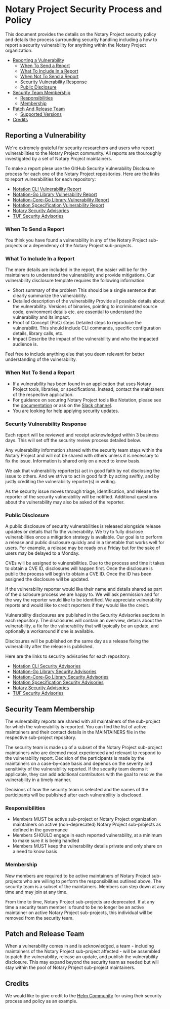 # Notary Project Security Process and Policy
This document provides the details on the Notary Project security policy and details the process surrounding security handling including a how to report a security vulnerability for anything within the Notary Project organization. 

* [Reporting a Vulnerability](#reporting-a-vulnerability)
    * [When To Send a Report](#when-to-send-a-report)
    * [What To Include In a Report](#what-to-include-in-a-report)
    * [When Not To Send a Report](#when-not-to-send-a-report)
    * [Security Vulnerability Response](#security-vulnerability-response)
    * [Public Disclosure](#public-disclosure)
* [Security Team Membership](#security-team-membership)
    * [Responsibilities](#responsibilities)
    * [Membership](#membership)
* [Patch And Release Team](#patch-and-release-team)
    * [Supported Versions](#supported-version)
* [Credits](#credits)

## Reporting a Vulnerability

We're extremely grateful for security researchers and users who report vulnerabilities to the Notary Project community. All reports are thouroughly investigated by a set of Notary Project maintainers.

To make a report plese use the GitHub Security Vulnerability Disclosure process for each one of the Notary Project repositories. Here are the links to report vulnerabilities for each repository:

- [Notation CLI Vulnerability Report](https://github.com/notaryproject/notation/security/advisories/new)
- [Notation-Go Library Vulnerability Report](https://github.com/notaryproject/notation-go/security/advisories/new)
- [Notation-Core-Go Library Vulnerability Report](https://github.com/notaryproject/notation-go/security/advisories/new)
- [Notation Spcecification Vulnerability Report](https://github.com/notaryproject/notaryproject/security/advisories/new)
- [Notary Security Advisories](https://github.com/notaryproject/notary/security/advisories/new)
- [TUF Security Advisories](https://github.com/notaryproject/tuf/security/advisories/new)

### When To Send a Report
You think you have found a vulnerability in any of the Notary Project sub-projects or a dependency of the Notary Project sub-projects. 

### What To Include In a Report
The more details are included in the report, the easier will be for the maintainers to understand the vulnerability and provide mitigations. Our vulnerability disclosure template requires the following information:
- Short summary of the problem
    This should be a single sentence that clearly summarize the vulnerability.
- Detailed description of the vulnerability
    Provide all possible details about the vulnerability. Versions of binaries, pointing to incriminated source code, environment details etc. are essential to understand the vulnerability and its impact.
- Proof of Concept (PoC) steps
    Detailed steps to reproduce the vulnerabilitt. This should include CLI commands, specific configuration details, library calls, etc.
- Impact
    Describe the impact of the vulnerability and who the impacted audience is.
    
Feel free to include anything else that you deem relevant for better understanding of the vulnerability.

### When Not To Send a Report
- If a vulnerability has been found in an application that uses Notary Project tools, libraries, or specifications. Instead, contact the maintaners of the respective application.
- For guidance on securing Notary Project tools like Notation, please see the [documentation](https://notaryproject.dev/docs/) or ask on the [Slack channel](https://cloud-native.slack.com/archives/CQUH8U287).
- You are looking for help applying security updates.

### Security Vulnerability Response
Each report will be reviewed and receipt acknowledged within 3 business days. This will set off the security review process detailed below.

Any vulnerability information shared with the security team stays within the Notary Project and will not be shared with others unless it is necessary to fix the issue. Information is shared only on a need to know basis.

We ask that vulnerability reporter(s) act in good faith by not disclosing the issue to others. And we strive to act in good faith by acting swiftly, and by justly crediting the vulnerability reporter(s) in writing.

As the security issue moves through triage, identification, and release the reporter of the security vulnerability will be notified. Additional questions about the vulnerability may also be asked of the reporter.

### Public Disclosure
A public disclosure of security vulnerabilities is released alongside release updates or details that fix the vulnerability. We try to fully disclose vulnerabilities once a mitigation strategy is available. Our goal is to perform a release and public disclosure quickly and in a timetable that works well for users. For example, a release may be ready on a Friday but for the sake of users may be delayed to a Monday.

CVEs will be assigned to vulnerabilities. Due to the process and time it takes to obtain a CVE ID, disclosures will happen first. Once the disclosure is public the process will begin to obtain a CVE ID. Once the ID has been assigned the disclosure will be updated.

If the vulnerability reporter would like their name and details shared as part of the disclosure process we are happy to. We will ask permission and for the way the reporter would like to be identified. We appreciate vulnerability reports and would like to credit reporters if they would like the credit.

Vulnerability disclosures are published in the Security Advisories sections in each repository. The disclosures will contain an overview, details about the vulnerability, a fix for the vulnerability that will typically be an update, and optionally a workaround if one is available.

Disclosures will be published on the same day as a release fixing the vulnerability after the release is published.

Here are the links to security advisories for each repository:

- [Notation CLI Security Advisories](https://github.com/notaryproject/notation/security/advisories)
- [Notation-Go Library Security Advisories](https://github.com/notaryproject/notation-go/security/advisories)
- [Notation-Core-Go Library Security Advisories](https://github.com/notaryproject/notation-go/security/advisories)
- [Notation Spcecification Security Advisories](https://github.com/notaryproject/notaryproject/security/advisories)
- [Notary Security Advisories](https://github.com/notaryproject/notary/security/advisories)
- [TUF Security Advisories](https://github.com/notaryproject/tuf/security/advisories)

## Security Team Membership
The vulnerability reports are shared with all maintainers of the sub-project for which the vulnerability is reported. You can find the list of active maintainers and their contact details in the MAINTAINERS file in the respective sub-project repository.

The security team is made up of a subset of the Notary Project sub-project maintainers who are deemed most experienced and relevant to respond to the vulnerability report. Decision of the participants is made by the maintainers on a case-by-case basis and depends on the severity and sensitivity of the vulnerability reported. If the security team deems it applicable, they can add additional contributors with the goal to resolve the vulnerability in a timely manner.

Decisions of how the security team is selected and the names of the participants will be published after each vulnerability is disclosed.

### Responsibilities
- Members MUST be active sub-project or Notary Project organization maintainers on active (non-deprecated) Notary Project sub-projects as defined in the governance
- Members SHOULD engage in each reported vulnerability, at a minimum to make sure it is being handled
- Members MUST keep the vulnerability details private and only share on a need to know basis

### Membership
New members are required to be active maintainers of Notary Project sub-projects who are willing to perform the responsibilities outlined above. The security team is a subset of the maintainers. Members can step down at any time and may join at any time.

From time to time, Notary Project sub-projects are deprecated. If at any time a security team member is found to be no longer be an active maintainer on active Notary Project sub-projects, this individual will be removed from the security team.

## Patch and Release Team
When a vulnerability comes in and is acknowledged, a team - including maintainers of the Notary Project sub-project affected - will be assembled to patch the vulnerability, release an update, and publish the vulnerability disclosure. This may expand beyond the security team as needed but will stay within the pool of Notary Project sub-project maintainers.

## Credits
We would like to give credit to the [Helm Community](https://github.com/helm/community) for using their security process and policy as an example.